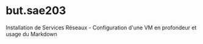 # but.sae203
Installation de Services Réseaux - Configuration d'une VM en profondeur et usage du Markdown
